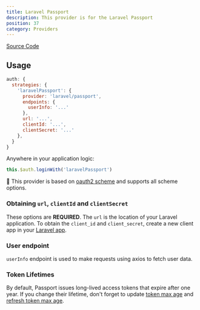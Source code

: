 ```yaml
---
title: Laravel Passport
description: This provider is for the Laravel Passport
position: 37
category: Providers
---
```


[Source Code](https://github.com/nuxt-community/auth-module/blob/dev/src/providers/laravel/passport.ts)

## Usage

```js
auth: {
  strategies: {
    'laravelPassport': {
      provider: 'laravel/passport',
      endpoints: {
        userInfo: '...'
      },
      url: '...',
      clientId: '...',
      clientSecret: '...'
    },
  }
}
```

Anywhere in your application logic:

```js
this.$auth.loginWith('laravelPassport')
```

💁 This provider is based on [oauth2 scheme](../schemes/oauth2) and supports all scheme options.

### Obtaining `url`, `clientId` and `clientSecret`

These options are **REQUIRED**. The `url` is the location of your Laravel application. To obtain the `client_id` and `client_secret`, create a new client app in your [Laravel app](https://laravel.com/docs/passport#managing-clients).

### User endpoint
`userInfo` endpoint is used to make requests using axios to fetch user data.

### Token Lifetimes
By default, Passport issues long-lived access tokens that expire after one year. If you change their lifetime, don't forget to update [token max age](../schemes/oauth2#token-2) and [refresh token max age](../schemes/oauth2#refreshtoken).
